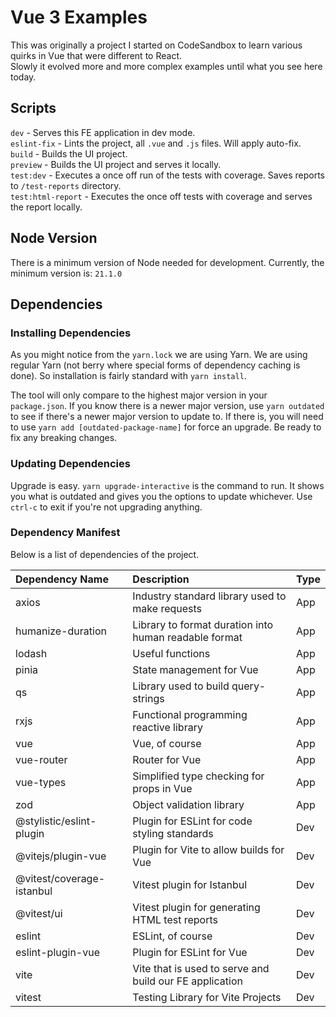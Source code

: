 # Vue 3 Examples
This was originally a project I started on CodeSandbox to learn various quirks in Vue that were different to React.  
Slowly it evolved more and more complex examples until what you see here today.

## Scripts
`dev` - Serves this FE application in dev mode.  
`eslint-fix` - Lints the project, all `.vue` and `.js` files. Will apply auto-fix.  
`build` - Builds the UI project.  
`preview` - Builds the UI project and serves it locally.  
`test:dev` - Executes a once off run of the tests with coverage. Saves reports to `/test-reports` directory.  
`test:html-report` - Executes the once off tests with coverage and serves the report locally.

## Node Version
There is a minimum version of Node needed for development. Currently, the minimum version is: `21.1.0`

## Dependencies
### Installing Dependencies
As you might notice from the `yarn.lock` we are using Yarn. We are using regular Yarn (not berry where special
forms of dependency caching is done). So installation is fairly standard with `yarn install`.

The tool will only compare to the highest major version in your `package.json`. If you know there is a newer
major version, use `yarn outdated` to see if there's a newer major version to update to. If there is, you will
need to use `yarn add [outdated-package-name]` for force an upgrade. Be ready to fix any breaking changes.

### Updating Dependencies
Upgrade is easy. `yarn upgrade-interactive` is the command to run. It shows you what is outdated and gives you
the options to update whichever. Use `ctrl-c` to exit if you're not upgrading anything.

### Dependency Manifest
Below is a list of dependencies of the project.

| Dependency Name           | Description                                             | Type |
|:--------------------------|:--------------------------------------------------------|:-----|
| axios                     | Industry standard library used to make requests         | App  |
| humanize-duration         | Library to format duration into human readable format   | App  |
| lodash                    | Useful functions                                        | App  |
| pinia                     | State management for Vue                                | App  |
| qs                        | Library used to build query-strings                     | App  |
| rxjs                      | Functional programming reactive library                 | App  |
| vue                       | Vue, of course                                          | App  |
| vue-router                | Router for Vue                                          | App  |
| vue-types                 | Simplified type checking for props in Vue               | App  |
| zod                       | Object validation library                               | App  |
| @stylistic/eslint-plugin  | Plugin for ESLint for code styling standards            | Dev  |
| @vitejs/plugin-vue        | Plugin for Vite to allow builds for Vue                 | Dev  |
| @vitest/coverage-istanbul | Vitest plugin for Istanbul                              | Dev  |
| @vitest/ui                | Vitest plugin for generating HTML test reports          | Dev  |
| eslint                    | ESLint, of course                                       | Dev  |
| eslint-plugin-vue         | Plugin for ESLint for Vue                               | Dev  |
| vite                      | Vite that is used to serve and build our FE application | Dev  |
| vitest                    | Testing Library for Vite Projects                       | Dev  |

